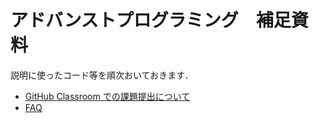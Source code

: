 # アドバンストプログラミング　補足資料

説明に使ったコード等を順次おいておきます．

- [GitHub Classroom での課題提出について](report4git.md)
- [FAQ](faq.md)
